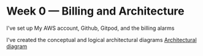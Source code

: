 # Week 0 — Billing and Architecture

I've set up My AWS account, Github, Gitpod, and the billing alarms

I've created the conceptual and logical architectural diagrams
[Architectural diagram]()
